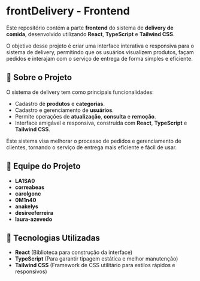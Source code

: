 # frontDelivery - Frontend

Este repositório contém a parte **frontend** do sistema de **delivery de comida**, desenvolvido utilizando **React**, **TypeScript** e **Tailwind CSS**.

O objetivo desse projeto é criar uma interface interativa e responsiva para o sistema de delivery, permitindo que os usuários visualizem produtos, façam pedidos e interajam com o serviço de entrega de forma simples e eficiente.

## 📌 Sobre o Projeto

O sistema de delivery tem como principais funcionalidades:
- Cadastro de **produtos** e **categorias**.
- Cadastro e gerenciamento de **usuários**.
- Permite operações de **atualização**, **consulta** e **remoção**.
- Interface amigável e responsiva, construída com **React**, **TypeScript** e **Tailwind CSS**.

Este sistema visa melhorar o processo de pedidos e gerenciamento de clientes, tornando o serviço de entrega mais eficiente e fácil de usar.

## 👥 Equipe do Projeto

- **LA1SA0**
- **correabeas**
- **carolgonc**
- **0M1n40**
- **anakelys**
- **desireeferreira**
- **laura-azevedo**

## 🚀 Tecnologias Utilizadas

- **React** (Biblioteca para construção da interface)
- **TypeScript** (Para garantir tipagem estática e melhor manutenção)
- **Tailwind CSS** (Framework de CSS utilitário para estilos rápidos e responsivos)

